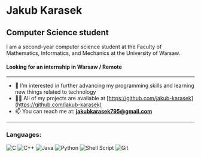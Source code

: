 <h1 align="left">Jakub Karasek</h1>
<h2 align="left">Computer Science student</h2>
I am a second-year computer science student at the Faculty of Mathematics, Informatics, and Mechanics at the University of Warsaw.

<h4 align="left">Looking for an internship in Warsaw / Remote</h4>

***
- 👀 I’m interested in further advancing my programming skills and learning new things related to technology 
- 👨‍💻 All of my projects are available at [https://github.com/jakub-karasek](https://github.com/jakub-karasek)
- 📫 You can reach me at: **[jakubkarasek795@gmail.com](mailto:jakubkarasek795@gmail.com)**
***

<h3 align="left">Languages:</h3>

![C](https://img.shields.io/badge/c-%2300599C.svg?style=for-the-badge&logo=c&logoColor=white)
![C++](https://img.shields.io/badge/c++-%2300599C.svg?style=for-the-badge&logo=c%2B%2B&logoColor=white)
![Java](https://img.shields.io/badge/java-%23ED8B00.svg?style=for-the-badge&logo=openjdk&logoColor=white)
![Python](https://img.shields.io/badge/python-3670A0?style=for-the-badge&logo=python&logoColor=ffdd54)
![Shell Script](https://img.shields.io/badge/shell_script-%23121011.svg?style=for-the-badge&logo=gnu-bash&logoColor=white)
![Git](https://img.shields.io/badge/git-%23F05033.svg?style=for-the-badge&logo=git&logoColor=white)
